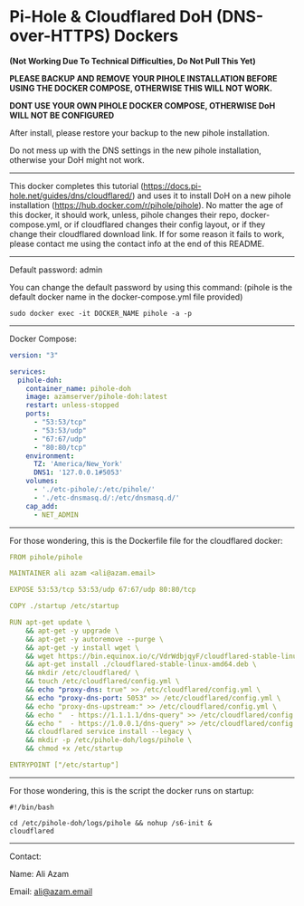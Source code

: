 **Pi-Hole & Cloudflared DoH (DNS-over-HTTPS) Dockers**
=============
**(Not Working Due To Technical Difficulties, Do Not Pull This Yet)**

**PLEASE BACKUP AND REMOVE YOUR PIHOLE INSTALLATION BEFORE USING THE DOCKER COMPOSE, OTHERWISE THIS WILL NOT WORK.**

**DONT USE YOUR OWN PIHOLE DOCKER COMPOSE, OTHERWISE DoH WILL NOT BE CONFIGURED**

After install, please restore your backup to the new pihole installation.

Do not mess up with the DNS settings in the new pihole installation, otherwise your DoH might not work.
___
This docker completes this tutorial (https://docs.pi-hole.net/guides/dns/cloudflared/) and uses it to install DoH on a new pihole installation (https://hub.docker.com/r/pihole/pihole). No matter the age of this docker, it should work, unless, pihole changes their repo, docker-compose.yml, or if cloudflared changes their config layout, or if they change their cloudflared download link. If for some reason it fails to work, please contact me using the contact info at the end of this README. 
___
Default password: admin

You can change the default password by using this command: (pihole is the default docker name in the docker-compose.yml file provided)
```command
sudo docker exec -it DOCKER_NAME pihole -a -p
```
___
Docker Compose:
```yml
version: "3"

services:
  pihole-doh:
    container_name: pihole-doh
    image: azamserver/pihole-doh:latest
    restart: unless-stopped
    ports:
      - "53:53/tcp"
      - "53:53/udp"
      - "67:67/udp"
      - "80:80/tcp"
    environment:
      TZ: 'America/New_York'
      DNS1: '127.0.0.1#5053'
    volumes:
      - './etc-pihole/:/etc/pihole/'
      - './etc-dnsmasq.d/:/etc/dnsmasq.d/'
    cap_add:
      - NET_ADMIN
```
____
For those wondering, this is the Dockerfile file for the cloudflared docker:
```yml
FROM pihole/pihole

MAINTAINER ali azam <ali@azam.email>

EXPOSE 53:53/tcp 53:53/udp 67:67/udp 80:80/tcp

COPY ./startup /etc/startup

RUN apt-get update \
    && apt-get -y upgrade \
    && apt-get -y autoremove --purge \
    && apt-get -y install wget \
    && wget https://bin.equinox.io/c/VdrWdbjqyF/cloudflared-stable-linux-amd64.deb \
    && apt-get install ./cloudflared-stable-linux-amd64.deb \
    && mkdir /etc/cloudflared/ \
    && touch /etc/cloudflared/config.yml \
    && echo "proxy-dns: true" >> /etc/cloudflared/config.yml \
    && echo "proxy-dns-port: 5053" >> /etc/cloudflared/config.yml \
    && echo "proxy-dns-upstream:" >> /etc/cloudflared/config.yml \
    && echo "  - https://1.1.1.1/dns-query" >> /etc/cloudflared/config.yml \
    && echo "  - https://1.0.0.1/dns-query" >> /etc/cloudflared/config.yml \
    && cloudflared service install --legacy \
    && mkdir -p /etc/pihole-doh/logs/pihole \
    && chmod +x /etc/startup

ENTRYPOINT ["/etc/startup"]
```
___
For those wondering, this is the script the docker runs on startup:
```startup
#!/bin/bash

cd /etc/pihole-doh/logs/pihole && nohup /s6-init &
cloudflared
```
___

Contact:

Name: Ali Azam

Email: ali@azam.email
